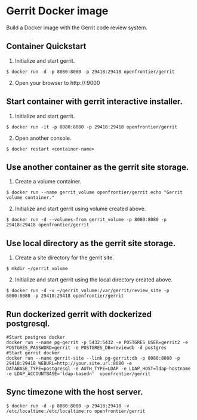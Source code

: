 # Gerrit Docker image
 Build a Docker image with the Gerrit code review system.
## Container Quickstart
1. Initialize and start gerrit.

 `$ docker run -d -p 8080:8080 -p 29418:29418 openfrontier/gerrit`

2. Open your browser to http://<dockerd host ip>:9000

## Start container with gerrit interactive installer.
1. Initialize and start gerrit.

 `$ docker run -it -p 8080:8080 -p 29418:29418 openfrontier/gerrit`

2. Open another console.

 `$ docker restart <container-name>`

## Use another container as the gerrit site storage.
1. Create a volume container.

 `$ docker run --name gerrit_volume openfrontier/gerrit echo "Gerrit volume container."`

2. Initialize and start gerrit using volume created above.

 `$ docker run -d --volumes-from gerrit_volume -p 8080:8080 -p 29418:29418 openfrontier/gerrit`

## Use local directory as the gerrit site storage.
1. Create a site directory for the gerrit site.

 `$ mkdir ~/gerrit_volume`

2. Initialize and start gerrit using the local directory created above.

 `$ docker run -d -v ~/gerrit_volume:/var/gerrit/review_site -p 8080:8080 -p 29418:29418 openfrontier/gerrit`

## Run dockerized gerrit with dockerized postgresql.

    #Start postgres docker
    docker run --name pg-gerrit -p 5432:5432 -e POSTGRES_USER=gerrit2 -e POSTGRES_PASSWORD=gerrit -e POSTGRES_DB=reviewdb -d postgres
    #Start gerrit docker
    docker run --name gerrit-site --link pg-gerrit:db -p 8080:8080 -p 29418:29418 WEBURL=http://your.site.url:8080 -e DATABASE_TYPE=postgresql -e AUTH_TYPE=LDAP -e LDAP_HOST=ldap-hostname -e LDAP_ACCOUNTBASE='ldap-basedn'  openfrontier/gerrit

## Sync timezone with the host server. 
 `$ docker run -d -p 8080:8080 -p 29418:29418 -v /etc/localtime:/etc/localtime:ro openfrontier/gerrit`

